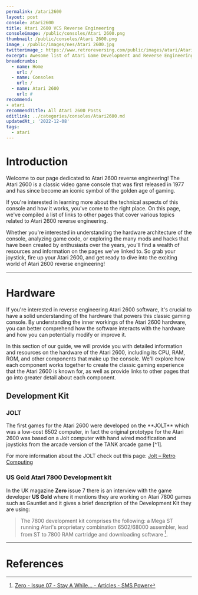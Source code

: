 ```yaml
---
permalink: /atari2600
layout: post
console: atari2600
title: Atari 2600 VCS Reverse Engineering
consoleimage: /public/consoles/Atari 2600.png
thumbnail: /public/consoles/Atari 2600.png
image_: /public/images/nes/Atari 2600.jpg
twitterimage_: https://www.retroreversing.com/public/images/atari/Atari 2600.jpg
excerpt: Awesome list of Atari Game Development and Reverse Engineering information
breadcrumbs:
  - name: Home
    url: /
  - name: Consoles
    url: /
  - name: Atari 2600
    url: #
recommend: 
- atari
recommendTitle: All Atari 2600 Posts
editlink: ../categories/consoles/Atari2600.md
updatedAt_: '2022-12-08'
tags:
  - atari
---
```


# Introduction
Welcome to our page dedicated to Atari 2600 reverse engineering! The Atari 2600 is a classic video game console that was first released in 1977 and has since become an iconic symbol of the golden age of gaming. 

If you're interested in learning more about the technical aspects of this console and how it works, you've come to the right place. On this page, we've compiled a list of links to other pages that cover various topics related to Atari 2600 reverse engineering. 

Whether you're interested in understanding the hardware architecture of the console, analyzing game code, or exploring the many mods and hacks that have been created by enthusiasts over the years, you'll find a wealth of resources and information on the pages we've linked to. So grab your joystick, fire up your Atari 2600, and get ready to dive into the exciting world of Atari 2600 reverse engineering!

---
# Hardware
If you're interested in reverse engineering Atari 2600 software, it's crucial to have a solid understanding of the hardware that powers this classic gaming console. By understanding the inner workings of the Atari 2600 hardware, you can better comprehend how the software interacts with the hardware and how you can potentially modify or improve it.

In this section of our guide, we will provide you with detailed information and resources on the hardware of the Atari 2600, including its CPU, RAM, ROM, and other components that make up the console. We'll explore how each component works together to create the classic gaming experience that the Atari 2600 is known for, as well as provide links to other pages that go into greater detail about each component.

## Development Kit

### JOLT
<section class="postSection">
    <img data-image-full="/public/images/Atari/Atari 2600 VCS prototype.jpg" class="lazy-load wow slideInLeft postImage" />

 <div markdown="1" class="rr-post-markdown">
The first games for the Atari 2600 were developed on the **JOLT** which was a low-cost 6502 computer, in fact the original prototype for the Atari 2600 was based on a Jolt computer with hand wired modification and joysticks from the arcade version of the TANK arcade game [^1].

For more information about the JOLT check out this page:
[Jolt – Retro Computing](http://retro.hansotten.nl/6502-sbc/jolt-and-super-jolt/jolt/)
 </div>
</section> 

### US Gold Atari 7800 Development kit
In the UK magazine **Zero** issue 7 there is an interview with the game developer **US Gold** where it mentions they are working on Atari 7800 games such as Gauntlet and it gives a brief description of the Development Kit they are using:
> The 7800 development kit comprises the following: a Mega ST running Atari's proprietary combination 6502/68000 assembler, lead from ST to 7800 RAM cartridge and downloading software [^2].



---
# References
[^1]: [Jolt – Retro Computing](http://retro.hansotten.nl/6502-sbc/jolt-and-super-jolt/jolt/)
[^2]: [Zero - Issue 07 - Stay A While... - Articles - SMS Power](https://www.smspower.org/Articles/Zero-Issue07-StayAWhile)
